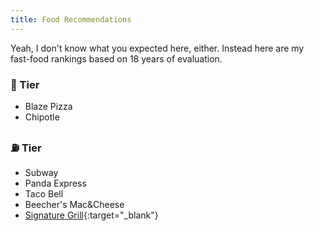 ```yaml
---
title: Food Recommendations
---
```

Yeah, I don't know what you expected here, either. Instead here are my fast-food rankings based on 18 years of evaluation.

### 🐐 Tier
- Blaze Pizza
- Chipotle

### ⛽ Tier
- Subway
- Panda Express
- Taco Bell
- Beecher's Mac&Cheese
- [Signature Grill](https://thesignaturegrill.com/){:target="_blank"}



